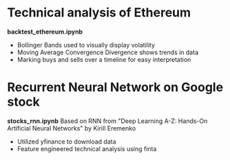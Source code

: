 # Technical analysis of Ethereum
**backtest_ethereum.ipynb**
- Bollinger Bands used to visually display volatility
- Moving Average Convergence Divergence shows trends in data
- Marking buys and sells over a timeline for easy interpretation

# Recurrent Neural Network on Google stock
**stocks_rnn.ipynb**
Based on RNN from "Deep Learning A-Z: Hands-On Artificial Neural Networks" by Kirill Eremenko

- Utilized yfinance to download data
- Feature engineered technical analysis using finta 
